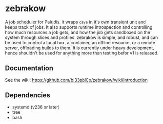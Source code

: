 # zebrakow
A job scheduler for Paludis. It wraps `cave` in it's own transient unit and keeps track of jobs. It also supports runtime introspection and controlling how much resources a job gets, and how the job gets sandboxed on the system through slices and profiles. zebrakow is simple, and robust, and can be used to control a local box, a container, an offline resource, or a remote server, offloading builds to them. It is currently under heavy development, hence shouldn't be used for anything more than testing befor v1 is released.

## Documentation
See the wiki: https://github.com/bl33pbl0p/zebrakow/wiki/Introduction

## Dependencies
* systemd (v236 or later)
* tree
* bash
